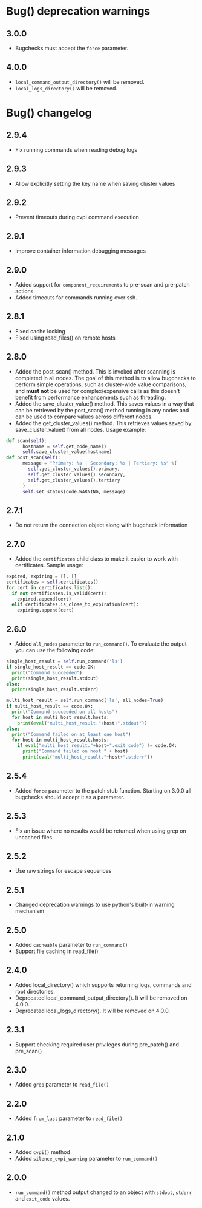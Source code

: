 # Bug() deprecation warnings
## 3.0.0
- Bugchecks must accept the `force` parameter.

## 4.0.0
- `local_command_output_directory()` will be removed.
- `local_logs_directory()` will be removed.

# Bug() changelog
## 2.9.4
- Fix running commands when reading debug logs

## 2.9.3
- Allow explicitly setting the key name when saving cluster values

## 2.9.2
- Prevent timeouts during cvpi command execution

## 2.9.1
- Improve container information debugging messages

## 2.9.0
- Added support for `component_requirements` to pre-scan and pre-patch actions.
- Added timeouts for commands running over ssh.

## 2.8.1
- Fixed cache locking
- Fixed using read_files() on remote hosts

## 2.8.0
- Added the post_scan() method. This is invoked after scanning is completed in all nodes. The goal of this method is to allow bugchecks to perform simple operations, such as cluster-wide value comparisons, and **must not** be used for complex/expensive calls as this doesn't benefit from performance enhancements such as threading.
- Added the save_cluster_value() method. This saves values in a way that can be retrieved by the post_scan() method running in any nodes and can be used to compare values across different nodes.
- Added the get_cluster_values() method. This retrieves values saved by save_cluster_value() from all nodes. Usage example:
```python
def scan(self):
      hostname = self.get_node_name()
      self.save_cluster_value(hostname)
def post_scan(self):
      message = "Primary: %s | Secondary: %s | Tertiary: %s" %(
        self.get_cluster_values().primary,
        self.get_cluster_values().secondary,
        self.get_cluster_values().tertiary
      )
      self.set_status(code.WARNING, message)
```

## 2.7.1
- Do not return the connection object along with bugcheck information

## 2.7.0
- Added the `certificates` child class to make it easier to work with certificates. Sample usage:
```python
expired, expiring = [], []
certificates = self.certificates()
for cert in certificates.list():
  if not certificates.is_valid(cert):
    expired.append(cert)
  elif certificates.is_close_to_expiration(cert):
    expiring.append(cert)
```
## 2.6.0
- Added `all_nodes` parameter to `run_command()`. To evaluate the output you can use the following code:
```python
single_host_result = self.run_command('ls')
if single_host_result == code.OK:
  print("Command succeeded")
  print(single_host_result.stdout)
else:
  print(single_host_result.stderr)

multi_host_result = self.run_command('ls', all_nodes=True)
if multi_host_result == code.OK:
  print("Command succeeded on all hosts")
  for host in multi_host_result.hosts:
    print(eval("multi_host_result."+host+".stdout"))
else:
  print("Command failed on at least one host")
  for host in multi_host_result.hosts:
    if eval("multi_host_result."+host+".exit_code") != code.OK:
      print("Command failed on host " + host)
      print(eval("multi_host_result."+host+".stderr"))
```

## 2.5.4
- Added `force` parameter to the patch stub function. Starting on 3.0.0 all bugchecks
  should accept it as a parameter.

## 2.5.3
- Fix an issue where no results would be returned when using grep on uncached files

## 2.5.2
- Use raw strings for escape sequences

## 2.5.1
- Changed deprecation warnings to use python's built-in warning mechanism

## 2.5.0
- Added `cacheable` parameter to `run_command()`
- Support file caching in read_file()

## 2.4.0
- Added local_directory() which supports returning logs, commands and root directories.
- Deprecated local_command_output_directory(). It will be removed on 4.0.0.
- Deprecated local_logs_directory(). It will be removed on 4.0.0.

## 2.3.1
- Support checking required user privileges during pre_patch() and pre_scan()

## 2.3.0
- Added `grep` parameter to `read_file()`

## 2.2.0
- Added `from_last` parameter to `read_file()`

## 2.1.0
- Added `cvpi()` method
- Added `silence_cvpi_warning` parameter to `run_command()`

## 2.0.0
- `run_command()` method output changed to an object with `stdout`, `stderr` and `exit_code` values.